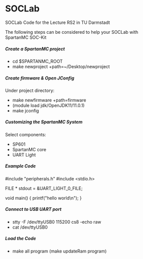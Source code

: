 # SOCLab

SOCLab Code for the Lecture RS2 in TU Darmstadt

The following steps can be considered to help your SOCLab with SpartanMC SOC-Kit

##### Create a SpartanMC project #####

- cd $SPARTANMC_ROOT
- make newproject +path=~/Desktop/newproject

##### Create firmware & Open JConfig #####

Under project directory:
- make newfirmware +path=firmware
- (module load jdk/OpenJDK11/11.0.1)
- make jconfig

##### Customizing the SpartanMC System #####

Select components:
- SP601
- SpartanMC core
- UART Light

##### Example Code #####

#include "peripherals.h"
#include <stdio.h>

FILE * stdout = &UART_LIGHT_0_FILE;

void main() { 
	printf("hello world\n");
}

##### Connect to USB UART port #####

- stty -F /dev/ttyUSB0 115200 cs8 -echo raw
- cat /dev/ttyUSB0

##### Load the Code #####

- make all program (make updateRam program)
